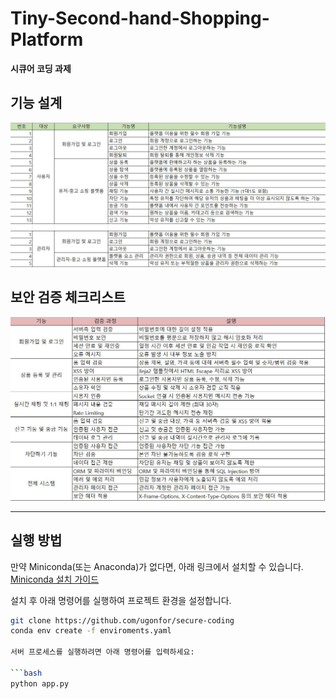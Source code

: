 # Tiny-Second-hand-Shopping-Platform  
**시큐어 코딩 과제**

## 기능 설계
![](img/1.jpg)

## 보안 검증 체크리스트
![](img/2.jpg)

---

## 실행 방법

만약 Miniconda(또는 Anaconda)가 없다면, 아래 링크에서 설치할 수 있습니다.  
[Miniconda 설치 가이드](https://docs.anaconda.com/free/miniconda/index.html)

설치 후 아래 명령어를 실행하여 프로젝트 환경을 설정합니다.

```bash
git clone https://github.com/ugonfor/secure-coding
conda env create -f enviroments.yaml

서버 프로세스를 실행하려면 아래 명령어를 입력하세요:

```bash
python app.py
